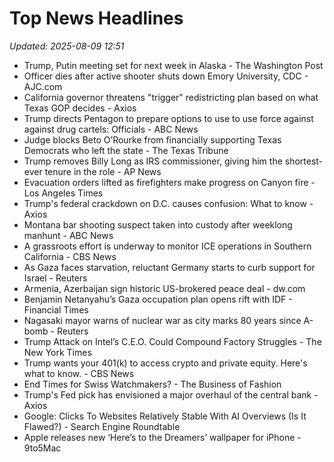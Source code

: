 # Top News Headlines

_Updated: 2025-08-09 12:51_

- Trump, Putin meeting set for next week in Alaska - The Washington Post
- Officer dies after active shooter shuts down Emory University, CDC - AJC.com
- California governor threatens "trigger" redistricting plan based on what Texas GOP decides - Axios
- Trump directs Pentagon to prepare options to use to use force against against drug cartels: Officials - ABC News
- Judge blocks Beto O’Rourke from financially supporting Texas Democrats who left the state - The Texas Tribune
- Trump removes Billy Long as IRS commissioner, giving him the shortest-ever tenure in the role - AP News
- Evacuation orders lifted as firefighters make progress on Canyon fire - Los Angeles Times
- Trump's federal crackdown on D.C. causes confusion: What to know - Axios
- Montana bar shooting suspect taken into custody after weeklong manhunt - ABC News
- A grassroots effort is underway to monitor ICE operations in Southern California - CBS News
- As Gaza faces starvation, reluctant Germany starts to curb support for Israel - Reuters
- Armenia, Azerbaijan sign historic US-brokered peace deal - dw.com
- Benjamin Netanyahu’s Gaza occupation plan opens rift with IDF - Financial Times
- Nagasaki mayor warns of nuclear war as city marks 80 years since A-bomb - Reuters
- Trump Attack on Intel’s C.E.O. Could Compound Factory Struggles - The New York Times
- Trump wants your 401(k) to access crypto and private equity. Here's what to know. - CBS News
- End Times for Swiss Watchmakers? - The Business of Fashion
- Trump's Fed pick has envisioned a major overhaul of the central bank - Axios
- Google: Clicks To Websites Relatively Stable With AI Overviews (Is It Flawed?) - Search Engine Roundtable
- Apple releases new ‘Here’s to the Dreamers’ wallpaper for iPhone - 9to5Mac